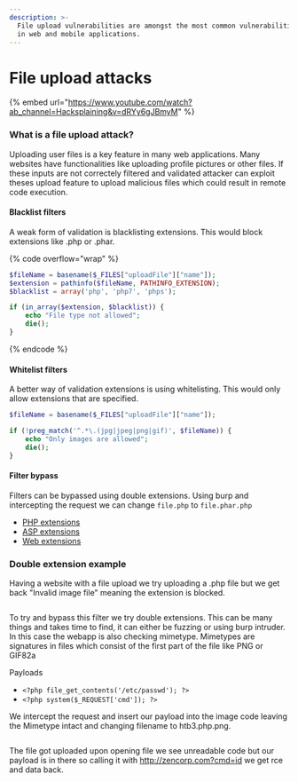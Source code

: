 ```yaml
---
description: >-
  File upload vulnerabilities are amongst the most common vulnerabilities found
  in web and mobile applications.
---
```


# File upload attacks

{% embed url="https://www.youtube.com/watch?ab_channel=Hacksplaining&v=dRYy6gJBmyM" %}

### What is a file upload attack?

Uploading user files is a key feature in many web applications. Many websites have functionalities like uploading profile pictures or other files. If these inputs are not correctely filtered and validated attacker can exploit theses upload feature to upload malicious files which could result in remote code execution.

#### Blacklist filters

A weak form of validation is blacklisting extensions. This would block extensions like .php or .phar.&#x20;

{% code overflow="wrap" %}
```php
$fileName = basename($_FILES["uploadFile"]["name"]);
$extension = pathinfo($fileName, PATHINFO_EXTENSION);
$blacklist = array('php', 'php7', 'phps');

if (in_array($extension, $blacklist)) {
    echo "File type not allowed";
    die();
}
```
{% endcode %}

#### Whitelist filters

A better way of validation extensions is using whitelisting. This would only allow extensions that are specified.&#x20;

```php
$fileName = basename($_FILES["uploadFile"]["name"]);

if (!preg_match('^.*\.(jpg|jpeg|png|gif)', $fileName)) {
    echo "Only images are allowed";
    die();
}
```

#### Filter bypass

Filters can be bypassed using double extensions. Using burp and intercepting the request we can change `file.php` to `file.phar.php`  &#x20;

* [PHP extensions](https://github.com/swisskyrepo/PayloadsAllTheThings/blob/master/Upload%20Insecure%20Files/Extension%20PHP/extensions.lst)
* [ASP extensions ](https://github.com/swisskyrepo/PayloadsAllTheThings/tree/master/Upload%20Insecure%20Files/Extension%20ASP)
* [Web extensions](https://github.com/danielmiessler/SecLists/blob/master/Discovery/Web-Content/web-extensions.txt)

### Double extension example

Having a website with a file upload we try uploading a .php file but we get back "Invalid image file" meaning the extension is blocked.

<figure><img src="../.gitbook/assets/image (115).png" alt=""><figcaption></figcaption></figure>

To try and bypass this filter we try double extensions. This can be many things and takes time to find, it can either be fuzzing or using burp intruder. In this case the webapp is also checking mimetype. Mimetypes are signatures in files which consist of the first part of the file like PNG or GIF82a&#x20;

Payloads

* `<?php file_get_contents('/etc/passwd'); ?>`
* `<?php system($_REQUEST['cmd']); ?>`

We intercept the request and insert our payload into the image code leaving the Mimetype intact and changing filename to htb3.php.png.

<figure><img src="../.gitbook/assets/image (116).png" alt=""><figcaption></figcaption></figure>

The file got uploaded upon opening file we see unreadable code but our payload is in there so calling it with http://zencorp.com?cmd=id we get rce and data back.

<figure><img src="../.gitbook/assets/image (117).png" alt=""><figcaption></figcaption></figure>

